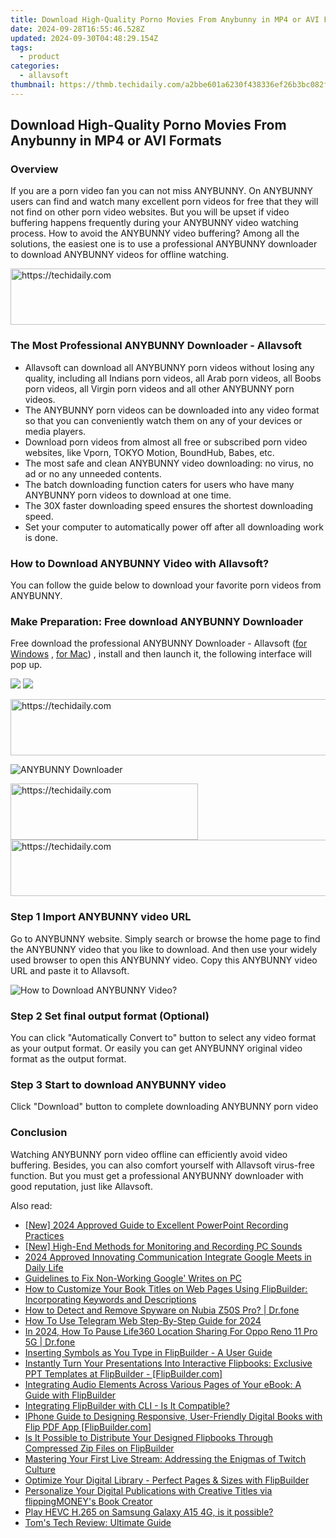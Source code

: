```yaml
---
title: Download High-Quality Porno Movies From Anybunny in MP4 or AVI Formats
date: 2024-09-28T16:55:46.528Z
updated: 2024-09-30T04:48:29.154Z
tags:
  - product
categories:
  - allavsoft
thumbnail: https://thmb.techidaily.com/a2bbe601a6230f438336ef26b3bc082f65d8d50e1d2a35010939f3eb8b6c1d4c.jpg
---
```


## Download High-Quality Porno Movies From Anybunny in MP4 or AVI Formats

### Overview

If you are a porn video fan you can not miss ANYBUNNY. On ANYBUNNY users can find and watch many excellent porn videos for free that they will not find on other porn video websites. But you will be upset if video buffering happens frequently during your ANYBUNNY video watching process. How to avoid the ANYBUNNY video buffering? Among all the solutions, the easiest one is to use a professional ANYBUNNY downloader to download ANYBUNNY videos for offline watching.

<!-- affiliate ads begin -->
<a href="https://appsumo.8odi.net/c/5597632/2118315/7443" target="_top" id="2118315">
  <img src="//a.impactradius-go.com/display-ad/7443-2118315" border="0" alt="https://techidaily.com" width="728" height="90"/>
</a>
<img height="0" width="0" src="https://appsumo.8odi.net/i/5597632/2118315/7443" style="position:absolute;visibility:hidden;" border="0" />
<!-- affiliate ads end -->

### The Most Professional ANYBUNNY Downloader - Allavsoft

* Allavsoft can download all ANYBUNNY porn videos without losing any quality, including all Indians porn videos, all Arab porn videos, all Boobs porn videos, all Virgin porn videos and all other ANYBUNNY porn videos.
* The ANYBUNNY porn videos can be downloaded into any video format so that you can conveniently watch them on any of your devices or media players.
* Download porn videos from almost all free or subscribed porn video websites, like Vporn, TOKYO Motion, BoundHub, Babes, etc.
* The most safe and clean ANYBUNNY video downloading: no virus, no ad or no any unneeded contents.
* The batch downloading function caters for users who have many ANYBUNNY porn videos to download at one time.
* The 30X faster downloading speed ensures the shortest downloading speed.
* Set your computer to automatically power off after all downloading work is done.

### How to Download ANYBUNNY Video with Allavsoft?

You can follow the guide below to download your favorite porn videos from ANYBUNNY.

### Make Preparation: Free download ANYBUNNY Downloader

Free download the professional ANYBUNNY Downloader - Allavsoft ([for Windows](https://tools.techidaily.com/allavsoft/products/) , [for Mac](https://tools.techidaily.com/allavsoft/products/)) , install and then launch it, the following interface will pop up.

[![](https://www.allavsoft.com/how-to/../images/how-to/free-download-win.jpg)](https://tools.techidaily.com/allavsoft/products/) [![](https://www.allavsoft.com/how-to/../images/how-to/free-download-mac.jpg)](https://tools.techidaily.com/allavsoft/products/)

<!-- affiliate ads begin -->
<a href="https://wigfever.sjv.io/c/5597632/2014854/22899" target="_top" id="2014854">
  <img src="//a.impactradius-go.com/display-ad/22899-2014854" border="0" alt="https://techidaily.com" width="728" height="90"/>
</a>
<img height="0" width="0" src="https://wigfever.sjv.io/i/5597632/2014854/22899" style="position:absolute;visibility:hidden;" border="0" />
<!-- affiliate ads end -->

![ANYBUNNY Downloader](https://www.allavsoft.com/how-to/../images/allavsoft/screen-shot-600.jpg)

<!-- affiliate ads begin -->
<a href="https://wigfever.sjv.io/c/5597632/2005196/22899" target="_top" id="2005196">
  <img src="//a.impactradius-go.com/display-ad/22899-2005196" border="0" alt="https://techidaily.com" width="300" height="90"/>
</a>
<img height="0" width="0" src="https://wigfever.sjv.io/i/5597632/2005196/22899" style="position:absolute;visibility:hidden;" border="0" />
<!-- affiliate ads end -->

<!-- affiliate ads begin -->
<a href="https://appsumo.8odi.net/c/5597632/2094419/7443" target="_top" id="2094419">
  <img src="//a.impactradius-go.com/display-ad/7443-2094419" border="0" alt="https://techidaily.com" width="728" height="90"/>
</a>
<img height="0" width="0" src="https://appsumo.8odi.net/i/5597632/2094419/7443" style="position:absolute;visibility:hidden;" border="0" />
<!-- affiliate ads end -->

### Step 1 Import ANYBUNNY video URL

Go to ANYBUNNY website. Simply search or browse the home page to find the ANYBUNNY video that you like to download. And then use your widely used browser to open this ANYBUNNY video. Copy this ANYBUNNY video URL and paste it to Allavsoft.

![How to Download ANYBUNNY Video?](https://www.allavsoft.com/how-to/../images/how-to/download-rtmp-video/download-rtmp-video.jpg)

### Step 2 Set final output format (Optional)

You can click "Automatically Convert to" button to select any video format as your output format. Or easily you can get ANYBUNNY original video format as the output format.

### Step 3 Start to download ANYBUNNY video

Click "Download" button to complete downloading ANYBUNNY porn video

### Conclusion

Watching ANYBUNNY porn video offline can efficiently avoid video buffering. Besides, you can also comfort yourself with Allavsoft virus-free function. But you must get a professional ANYBUNNY downloader with good reputation, just like Allavsoft.

<ins class="adsbygoogle"
     style="display:block"
     data-ad-format="autorelaxed"
     data-ad-client="ca-pub-7571918770474297"
     data-ad-slot="1223367746"></ins>

<ins class="adsbygoogle"
     style="display:block"
     data-ad-client="ca-pub-7571918770474297"
     data-ad-slot="8358498916"
     data-ad-format="auto"
     data-full-width-responsive="true"></ins>

<span class="atpl-alsoreadstyle">Also read:</span>
<div><ul>
<li><a href="https://screen-capture.techidaily.com/new-2024-approved-guide-to-excellent-powerpoint-recording-practices/"><u>[New] 2024 Approved Guide to Excellent PowerPoint Recording Practices</u></a></li>
<li><a href="https://video-screen-grab.techidaily.com/new-high-end-methods-for-monitoring-and-recording-pc-sounds/"><u>[New] High-End Methods for Monitoring and Recording PC Sounds</u></a></li>
<li><a href="https://on-screen-recording.techidaily.com/2024-approved-innovating-communication-integrate-google-meets-in-daily-life/"><u>2024 Approved Innovating Communication Integrate Google Meets in Daily Life</u></a></li>
<li><a href="https://windows11.techidaily.com/guidelines-to-fix-non-working-google-writes-on-pc/"><u>Guidelines to Fix Non-Working Google' Writes on PC</u></a></li>
<li><a href="https://fox-zero.techidaily.com/how-to-customize-your-book-titles-on-web-pages-using-flipbuilder-incorporating-keywords-and-descriptions/"><u>How to Customize Your Book Titles on Web Pages Using FlipBuilder: Incorporating Keywords and Descriptions</u></a></li>
<li><a href="https://android-location-track.techidaily.com/how-to-detect-and-remove-spyware-on-nubia-z50s-pro-drfone-by-drfone-virtual-android/"><u>How to Detect and Remove Spyware on Nubia Z50S Pro? | Dr.fone</u></a></li>
<li><a href="https://some-skills.techidaily.com/how-to-use-telegram-web-step-by-step-guide-for-2024/"><u>How To Use Telegram Web Step-By-Step Guide for 2024</u></a></li>
<li><a href="https://location-social.techidaily.com/in-2024-how-to-pause-life360-location-sharing-for-oppo-reno-11-pro-5g-drfone-by-drfone-virtual-android/"><u>In 2024, How To Pause Life360 Location Sharing For Oppo Reno 11 Pro 5G | Dr.fone</u></a></li>
<li><a href="https://fox-zero.techidaily.com/inserting-symbols-as-you-type-in-flipbuilder-a-user-guide/"><u>Inserting Symbols as You Type in FlipBuilder - A User Guide</u></a></li>
<li><a href="https://fox-zero.techidaily.com/instantly-turn-your-presentations-into-interactive-flipbooks-exclusive-ppt-templates-at-flipbuilder-flipbuildercom/"><u>Instantly Turn Your Presentations Into Interactive Flipbooks: Exclusive PPT Templates at FlipBuilder - [FlipBuilder.com]</u></a></li>
<li><a href="https://fox-zero.techidaily.com/integrating-audio-elements-across-various-pages-of-your-ebook-a-guide-with-flipbuilder/"><u>Integrating Audio Elements Across Various Pages of Your eBook: A Guide with FlipBuilder</u></a></li>
<li><a href="https://fox-zero.techidaily.com/integrating-flipbuilder-with-cli-is-it-compatible/"><u>Integrating FlipBuilder with CLI - Is It Compatible?</u></a></li>
<li><a href="https://fox-zero.techidaily.com/iphone-guide-to-designing-responsive-user-friendly-digital-books-with-flip-pdf-app-flipbuildercom/"><u>IPhone Guide to Designing Responsive, User-Friendly Digital Books with Flip PDF App [FlipBuilder.com]</u></a></li>
<li><a href="https://fox-zero.techidaily.com/is-it-possible-to-distribute-your-designed-flipbooks-through-compressed-zip-files-on-flipbuilder/"><u>Is It Possible to Distribute Your Designed Flipbooks Through Compressed Zip Files on FlipBuilder</u></a></li>
<li><a href="https://tech-renaissance.techidaily.com/mastering-your-first-live-stream-addressing-the-enigmas-of-twitch-culture/"><u>Mastering Your First Live Stream: Addressing the Enigmas of Twitch Culture</u></a></li>
<li><a href="https://fox-zero.techidaily.com/optimize-your-digital-library-perfect-pages-and-sizes-with-flipbuilder/"><u>Optimize Your Digital Library - Perfect Pages & Sizes with FlipBuilder</u></a></li>
<li><a href="https://fox-zero.techidaily.com/personalize-your-digital-publications-with-creative-titles-via-flippingmoneys-book-creator/"><u>Personalize Your Digital Publications with Creative Titles via flippingMONEY's Book Creator</u></a></li>
<li><a href="https://review-topics.techidaily.com/play-hevc-h-265-on-samsung-galaxy-a15-4g-is-it-possible-by-aiseesoft-video-converter-play-hevc-video-on-android/"><u>Play HEVC H.265 on Samsung Galaxy A15 4G, is it possible?</u></a></li>
<li><a href="https://hardware-tips.techidaily.com/toms-tech-review-ultimate-guide/"><u>Tom's Tech Review: Ultimate Guide</u></a></li>
</ul></div>

